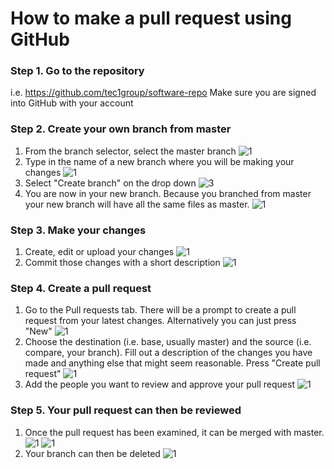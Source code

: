 # How to make a pull request using GitHub

### Step 1. Go to the repository

i.e. https://github.com/tec1group/software-repo
Make sure you are signed into GitHub with your account

### Step 2. Create your own branch from master

1. From the branch selector, select the master branch
   ![1](./assets/1.png)
2. Type in the name of a new branch where you will be making your changes
   ![1](./assets/2.png)
3. Select "Create branch" on the drop down
   ![3](./assets/3.png)
4. You are now in your new branch. Because you branched from master your new branch will have all the same files as master.
   ![1](./assets/4.png)

### Step 3. Make your changes

1. Create, edit or upload your changes
   ![1](./assets/5.png)
2. Commit those changes with a short description
   ![1](./assets/6.png)

### Step 4. Create a pull request 
1. Go to the Pull requests tab. There will be a prompt to create a pull request from your latest changes. Alternatively you can just press "New"
![1](./assets/7.png)
2. Choose the destination (i.e. base, usually master) and the source (i.e. compare, your branch). Fill out a description of the changes you have made and anything else that might seem reasonable. Press "Create pull request"
![1](./assets/8.png)
3. Add the people you want to review and approve your pull request 
![1](./assets/9.png)

### Step 5. Your pull request can then be reviewed
1. Once the pull request has been examined, it can be merged with master. 
![1](./assets/10.png)
![1](./assets/11.png)
2. Your branch can then be deleted
![1](./assets/12.png)

